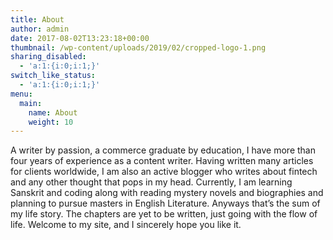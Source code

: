 ```yaml
---
title: About
author: admin
date: 2017-08-02T13:23:18+00:00
thumbnail: /wp-content/uploads/2019/02/cropped-logo-1.png
sharing_disabled:
  - 'a:1:{i:0;i:1;}'
switch_like_status:
  - 'a:1:{i:0;i:1;}'
menu:
  main:
    name: About
    weight: 10
---
```

A writer by passion, a commerce graduate by education, I have more than four years of experience as a content writer. Having written many articles for clients worldwide, I am also an active blogger who writes about fintech and any other thought that pops in my head. Currently, I am learning Sanskrit and coding along with reading mystery novels and biographies and planning to pursue masters in English Literature. Anyways that&#8217;s the sum of my life story. The chapters are yet to be written, just going with the flow of life. Welcome to my site, and I sincerely hope you like it.

